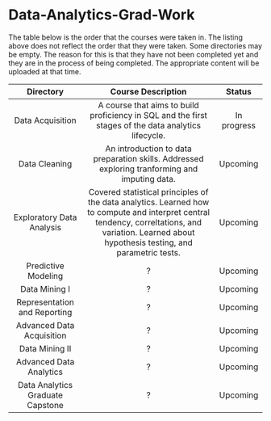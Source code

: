 # Data-Analytics-Grad-Work

The table below is the order that the courses were taken in.  The listing above does not reflect the order that they were taken.  Some directories may be empty.  The reason for this is that they have not been completed yet and they are in the process of being completed.  The appropriate content will be uploaded at that time.

**Directory**|**Course Description**| Status
|:-----:|:-----:| :-----: |
Data Acquisition | A course that aims to build proficiency in SQL and the first stages of the data analytics lifecycle.| In progress
Data Cleaning |  An introduction  to data preparation skills.  Addressed exploring tranforming and imputing data.| Upcoming
Exploratory Data Analysis | Covered statistical principles of the data analytics.  Learned how to compute and interpret central tendency, correltations, and variation. Learned about hypothesis testing, and parametric tests. | Upcoming
Predictive Modeling| ? | Upcoming
Data Mining I | ? | Upcoming
Representation and Reporting | ? | Upcoming
Advanced Data Acquisition | ? | Upcoming
Data Mining II | ? | Upcoming
Advanced Data Analytics | ? | Upcoming
Data Analytics Graduate Capstone | ? | Upcoming
